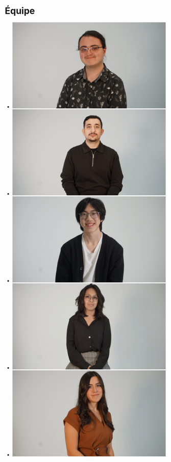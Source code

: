 # Équipe

<!-- Présentation des rôles et responsabilités de chacun des membres de l'équipe -->

* [![Émeryk Bélisle](emeryk_belisle.webp)](emeryk_belisle/)
* [![Elie Daher](elie_daher.webp)](elie_daher/)
* [![Ting Yung Lu Terry](tingyung_lu.webp)](tingyung_lu/)
* [![Dana Saavedra-Torrano](dana_saavedra-torrano.webp)](dana_saavedra-torrano/)
* [![Mégane Ranger](megane_ranger.webp)](megane_ranger/)

